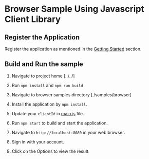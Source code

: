 # Browser Sample Using Javascript Client Library

## Register the Application

Register the application as mentioned in the [Getting Started](../../README.md#1-register-your-application) section.

## Build and Run the sample

1. Navigate to project home [../../]

2. Run `npm install` and `npm run build`

3. Navigate to browser samples directory [./samples/browser]

4. Install the application by `npm install`.

5. Update your `clientId` in [main.js](./src/main.js) file.

6. Run `npm start` to build and start the application.

7. Navigate to `http://localhost:8080` in your web browser.

8. Sign in with your account.

9. Click on the Options to view the result.
